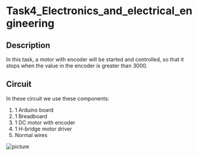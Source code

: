 # Task4_Electronics_and_electrical_engineering
## **Description**

In this task, a motor with encoder will be started and controlled, so that it stops when the value in the encoder is greater than 3000.

## **Circuit**

In these circuit we use these components:
1. 1 Arduino board
1. 1 Breadboard 
1. 1 DC motor with encoder
1. 1 H-bridge motor driver
1. Normal wires

![picture](Task4_ElectronicsEngineering_CIRCUIT.png)
